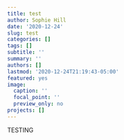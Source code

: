 ```yaml
---
title: test
author: Sophie Hill
date: '2020-12-24'
slug: test
categories: []
tags: []
subtitle: ''
summary: ''
authors: []
lastmod: '2020-12-24T21:19:43-05:00'
featured: yes
image:
  caption: ''
  focal_point: ''
  preview_only: no
projects: []
---
```



TESTING